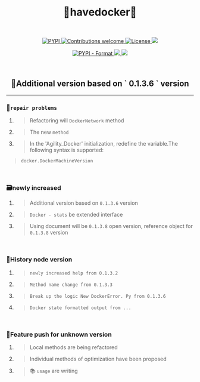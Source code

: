 <h1 align='center'>🐍havedocker🐋</h1>

<br>

<p align="center">
    <a href="https://pypi.org/project/havedocker/">
        <img src="https://img.shields.io/pypi/v/havedocker.svg?color=blue" alt="PYPI">
    </a>
     <a href="https://pypi.org/project/havedocker/">
        <img src="https://img.shields.io/pypi/pyversions/havedocker.svg?color=red" alt="Contributions welcome">
    </a>
    <a href="https://opensource.org/licenses/MIT">
        <img src="https://img.shields.io/badge/License-MIT-brightgreen.svg" alt="License">
    </a>
    <a href="https://chocolatey.org/">
        <img src="https://img.shields.io/badge/ChocoLatey-0.10.11-blueviolet.svg">
    </a>
</p>

<p align="center">
	<a href="https://pypi.org/project/havedocker/">
    	<img src="https://img.shields.io/pypi/format/havedocker.svg?color=orange" alt="PYPI - Format">
    </a>
    <a href="https://www.docker.com/">
    	<img src="https://img.shields.io/badge/docker-18.09.2-ff69b4.svg">
    </a>
    <a href="https://cmder.net/">
    	<img src="https://img.shields.io/badge/ConEmu-180626-yellow.svg">
    </a>    
</p>

<br>

<p> 
	<h2 align="center">🌴Additional version based on ` 0.1.3.6 ` version</h2>    
</p>



<hr>

### 📌`repair problems` 

1. > Refactoring will ` DockerNetwork ` method

2. > The new `method`

3. > In the 'Agility_Docker' initialization, redefine the variable.The following syntax is supported:

> ```python3
> docker.DockerMachineVersion
> ```

<br>

### 🗃️newly increased

1. > Additional version based on ` 0.1.3.6 ` version

2. > ` Docker - stats ` be extended interface

3. > Using document will be ` 0.1.3.8 ` open version, reference object for ` 0.1.3.8 ` version

<br>

### 📅History node version

1. > `newly increased help from 0.1.3.2 `

2. > `Method name change from 0.1.3.3`

3. > `Break up the logic New DockerError. Py from 0.1.3.6`  

4. > `Docker state formatted output from ...`

<br>

### 🚧Feature push for unknown version

1. > Local methods are being refactored

2. > Individual methods of optimization have been proposed

3. > 📚 ` usage ` are writing


